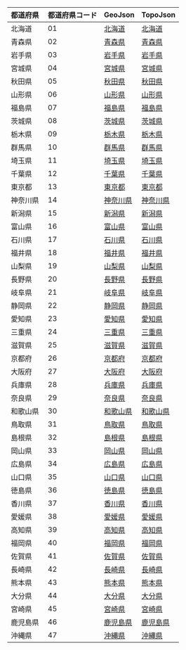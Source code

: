 |  都道府県  | 都道府県コード | GeoJson | TopoJson |
|-----------|--------------|------|------|
| 北海道 | 01 | [北海道](/geojson/prefectures/01.json) | [北海道](/topojson/prefectures/01.json) |
| 青森県 | 02 | [青森県](/geojson/prefectures/02.json) | [青森県](/topojson/prefectures/02.json) |
| 岩手県 | 03 | [岩手県](/geojson/prefectures/03.json) | [岩手県](/topojson/prefectures/03.json) |
| 宮城県 | 04 | [宮城県](/geojson/prefectures/04.json) | [宮城県](/topojson/prefectures/04.json) |
| 秋田県 | 05 | [秋田県](/geojson/prefectures/05.json) | [秋田県](/topojson/prefectures/05.json) |
| 山形県 | 06 | [山形県](/geojson/prefectures/06.json) | [山形県](/topojson/prefectures/06.json) |
| 福島県 | 07 | [福島県](/geojson/prefectures/07.json) | [福島県](/topojson/prefectures/07.json) |
| 茨城県 | 08 | [茨城県](/geojson/prefectures/08.json) | [茨城県](/topojson/prefectures/08.json) |
| 栃木県 | 09 | [栃木県](/geojson/prefectures/09.json) | [栃木県](/topojson/prefectures/09.json) |
| 群馬県 | 10 | [群馬県](/geojson/prefectures/10.json) | [群馬県](/topojson/prefectures/10.json) |
| 埼玉県 | 11 | [埼玉県](/geojson/prefectures/11.json) | [埼玉県](/topojson/prefectures/11.json) |
| 千葉県 | 12 | [千葉県](/geojson/prefectures/12.json) | [千葉県](/topojson/prefectures/12.json) |
| 東京都 | 13 | [東京都](/geojson/prefectures/13.json) | [東京都](/topojson/prefectures/13.json) |
| 神奈川県 | 14 | [神奈川県](/geojson/prefectures/14.json) | [神奈川県](/topojson/prefectures/14.json) |
| 新潟県 | 15 | [新潟県](/geojson/prefectures/15.json) | [新潟県](/topojson/prefectures/15.json) |
| 富山県 | 16 | [富山県](/geojson/prefectures/16.json) | [富山県](/topojson/prefectures/16.json) |
| 石川県 | 17 | [石川県](/geojson/prefectures/17.json) | [石川県](/topojson/prefectures/17.json) |
| 福井県 | 18 | [福井県](/geojson/prefectures/18.json) | [福井県](/topojson/prefectures/18.json) |
| 山梨県 | 19 | [山梨県](/geojson/prefectures/19.json) | [山梨県](/topojson/prefectures/19.json) |
| 長野県 | 20 | [長野県](/geojson/prefectures/20.json) | [長野県](/topojson/prefectures/20.json) |
| 岐阜県 | 21 | [岐阜県](/geojson/prefectures/21.json) | [岐阜県](/topojson/prefectures/21.json) |
| 静岡県 | 22 | [静岡県](/geojson/prefectures/22.json) | [静岡県](/topojson/prefectures/22.json) |
| 愛知県 | 23 | [愛知県](/geojson/prefectures/23.json) | [愛知県](/topojson/prefectures/23.json) |
| 三重県 | 24 | [三重県](/geojson/prefectures/24.json) | [三重県](/topojson/prefectures/24.json) |
| 滋賀県 | 25 | [滋賀県](/geojson/prefectures/25.json) | [滋賀県](/topojson/prefectures/25.json) |
| 京都府 | 26 | [京都府](/geojson/prefectures/26.json) | [京都府](/topojson/prefectures/26.json) |
| 大阪府 | 27 | [大阪府](/geojson/prefectures/27.json) | [大阪府](/topojson/prefectures/27.json) |
| 兵庫県 | 28 | [兵庫県](/geojson/prefectures/28.json) | [兵庫県](/topojson/prefectures/28.json) |
| 奈良県 | 29 | [奈良県](/geojson/prefectures/29.json) | [奈良県](/topojson/prefectures/29.json) |
| 和歌山県 | 30 | [和歌山県](/geojson/prefectures/30.json) | [和歌山県](/topojson/prefectures/30.json) |
| 鳥取県 | 31 | [鳥取県](/geojson/prefectures/31.json) | [鳥取県](/topojson/prefectures/31.json) |
| 島根県 | 32 | [島根県](/geojson/prefectures/32.json) | [島根県](/topojson/prefectures/32.json) |
| 岡山県 | 33 | [岡山県](/geojson/prefectures/33.json) | [岡山県](/topojson/prefectures/33.json) |
| 広島県 | 34 | [広島県](/geojson/prefectures/34.json) | [広島県](/topojson/prefectures/34.json) |
| 山口県 | 35 | [山口県](/geojson/prefectures/35.json) | [山口県](/topojson/prefectures/35.json) |
| 徳島県 | 36 | [徳島県](/geojson/prefectures/36.json) | [徳島県](/topojson/prefectures/36.json) |
| 香川県 | 37 | [香川県](/geojson/prefectures/37.json) | [香川県](/topojson/prefectures/37.json) |
| 愛媛県 | 38 | [愛媛県](/geojson/prefectures/38.json) | [愛媛県](/topojson/prefectures/38.json) |
| 高知県 | 39 | [高知県](/geojson/prefectures/39.json) | [高知県](/topojson/prefectures/39.json) |
| 福岡県 | 40 | [福岡県](/geojson/prefectures/40.json) | [福岡県](/topojson/prefectures/40.json) |
| 佐賀県 | 41 | [佐賀県](/geojson/prefectures/41.json) | [佐賀県](/topojson/prefectures/41.json) |
| 長崎県 | 42 | [長崎県](/geojson/prefectures/42.json) | [長崎県](/topojson/prefectures/42.json) |
| 熊本県 | 43 | [熊本県](/geojson/prefectures/43.json) | [熊本県](/topojson/prefectures/43.json) |
| 大分県 | 44 | [大分県](/geojson/prefectures/44.json) | [大分県](/topojson/prefectures/44.json) |
| 宮崎県 | 45 | [宮崎県](/geojson/prefectures/45.json) | [宮崎県](/topojson/prefectures/45.json) |
| 鹿児島県 | 46 | [鹿児島県](/geojson/prefectures/46.json) | [鹿児島県](/topojson/prefectures/46.json) |
| 沖縄県 | 47 | [沖縄県](/geojson/prefectures/47.json) | [沖縄県](/topojson/prefectures/47.json) |
